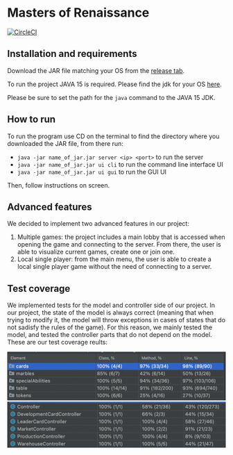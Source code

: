 # Masters of Renaissance

[![CircleCI](https://img.shields.io/circleci/build/gh/ravifrancesco/ing-sw-2021-srinivasan-tiu-urso?style=for-the-badge&token=e30efbb709d41ac851479f2a553ca2077d99b251)](https://app.circleci.com/pipelines/github/ravifrancesco/ing-sw-2021-srinivasan-tiu-urso)

## Installation and requirements

Download the JAR file matching your OS from the [release tab](https://github.com/ravifrancesco/ing-sw-2021-srinivasan-tiu-urso/releases/).

To run the project JAVA 15 is required. Please find the jdk for your OS [here](https://www.oracle.com/java/technologies/javase-downloads.html).

Please be sure to set the path for the `java` command to the JAVA 15 JDK.

## How to run

To run the program use CD on the terminal to find the directory where you downloaded the JAR file, from there run:
* `java -jar name_of_jar.jar server <ip> <port>` to run the server
* `java -jar name_of_jar.jar ui cli` to run the command line interface UI
* `java -jar name_of_jar.jar ui gui` to run the GUI UI

Then, follow instructions on screen.

## Advanced features

We decided to implement two advanced features in our project:
1. Multiple games: the project includes a main lobby that is accessed when opening the game and connecting to the server. From there, the user is able to visualize current games, create one or join one.
2. Local single player: from the main menu, the user is able to create a local single player game without the need of connecting to a server.

## Test coverage

We implemented tests for the model and controller side of our project. In our project, the state of the model is always correct (meaning that when trying to modify it, the model will throw exceptions in cases of states that do not sadisfy the rules of the game). For this reason, we mainly tested the model, and tested the controller parts that do not depend on the model. These are our test coverage reults:

![Full Model Coverage](https://github.com/ravifrancesco/ing-sw-2021-srinivasan-tiu-urso/blob/master/deliverables/full_model_coverage.png)
![Controller Coverage](https://github.com/ravifrancesco/ing-sw-2021-srinivasan-tiu-urso/blob/master/deliverables/controller_coverage.png)
